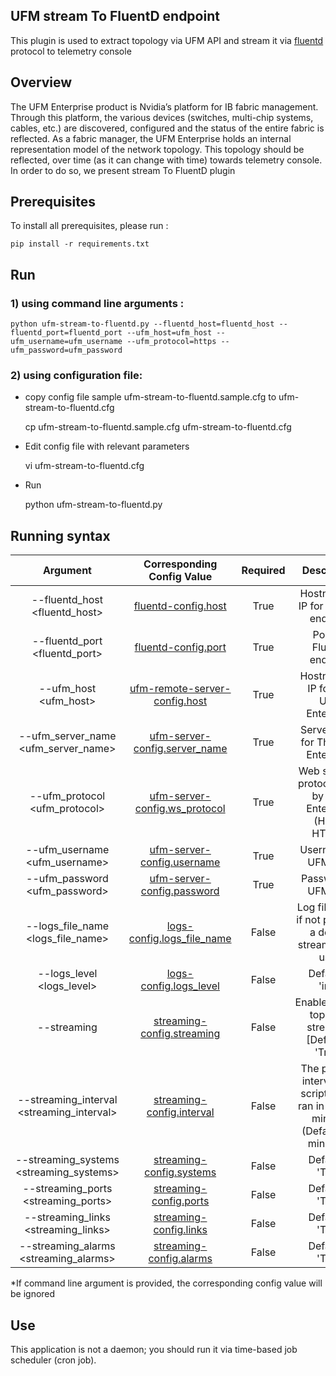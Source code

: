 UFM stream To FluentD endpoint
--------------------------------------------------------


This plugin is used to extract topology via UFM API and stream it via [fluentd](https://www.fluentd.org/) protocol to telemetry console

Overview
--------------------------------------------------------

The UFM Enterprise product is Nvidia’s platform for IB fabric management. Through this platform, the various devices (switches, multi-chip systems, cables, etc.) are discovered, configured and the status of the entire fabric is reflected.
As a fabric manager, the UFM Enterprise holds an internal representation model of the network topology. This topology should be reflected, over time (as it can change with time) towards telemetry console. In order to do so, we present stream To FluentD plugin



Prerequisites 
--------------------------------------------------------

To install all prerequisites, please run :

    pip install -r requirements.txt

Run  
-------------------------------------------------------- 
### 1) using command line arguments :


    python ufm-stream-to-fluentd.py --fluentd_host=fluentd_host --fluentd_port=fluentd_port --ufm_host=ufm_host --ufm_username=ufm_username --ufm_protocol=https --ufm_password=ufm_password


### 2) using configuration file:
  
  - copy config file sample ufm-stream-to-fluentd.sample.cfg to ufm-stream-to-fluentd.cfg 
      
    
    cp ufm-stream-to-fluentd.sample.cfg ufm-stream-to-fluentd.cfg

  - Edit config file with relevant parameters 

    
    vi ufm-stream-to-fluentd.cfg

  - Run

    
    python ufm-stream-to-fluentd.py

 Running syntax
--------------------------------------------------------

| Argument | Corresponding Config Value | Required | Description | 
| :---: | :---: |:---: |:---: |
| --fluentd_host <fluentd_host> | [fluentd-config.host](ufm-stream-to-fluentd.sample.cfg#L20) | True |  Hostname or IP for FluentD endpoint
| --fluentd_port <fluentd_port> | [fluentd-config.port](ufm-stream-to-fluentd.sample.cfg#L21) | True | Port for FluentD endpoint  
| --ufm_host <ufm_host> | [ufm-remote-server-config.host](ufm-stream-to-fluentd.sample.cfg#L2) | True | Hostname or IP for The UFM Enterprise
| --ufm_server_name <ufm_server_name> | [ufm-server-config.server_name](ufm-stream-to-fluentd.sample.cfg#L3) | True | Server name for The UFM Enterprise
| --ufm_protocol <ufm_protocol> | [ufm-server-config.ws_protocol](ufm-stream-to-fluentd.sample.cfg#L5) | True | Web services protocol used by UFM Enterprise (HTTP, HTTPS)  
| --ufm_username <ufm_username> | [ufm-server-config.username](ufm-stream-to-fluentd.sample.cfg#L7) | True | Username of UFM user
| --ufm_password <ufm_password> | [ufm-server-config.password](ufm-stream-to-fluentd.sample.cfg#L8) | True | Password of UFM user
| --logs_file_name <logs_file_name> | [logs-config.logs_file_name](ufm-stream-to-fluentd.sample.cfg#L25) | False | Log file name, if not provided a default stream wil lbe used
| --logs_level <logs_level> | [logs-config.logs_level](ufm-stream-to-fluentd.sample.cfg#L28) | False | Default is 'info'
| --streaming <streaming> | [streaming-config.streaming](ufm-stream-to-fluentd.sample.cfg#L11) | False | Enable/Disable topology streaming [Default is 'True']
| --streaming_interval <streaming_interval> | [streaming-config.interval](ufm-stream-to-fluentd.sample.cfg#L12) | False | The periodic interval [the script will be ran in every X minutes (Default is 5 minutes)]
| --streaming_systems <streaming_systems> | [streaming-config.systems](ufm-stream-to-fluentd.sample.cfg#L13) | False | Default is 'True'
| --streaming_ports <streaming_ports> | [streaming-config.ports](ufm-stream-to-fluentd.sample.cfg#L14) | False | Default is 'True'
| --streaming_links <streaming_links> | [streaming-config.links](ufm-stream-to-fluentd.sample.cfg#L15) | False | Default is 'True'
| --streaming_alarms <streaming_alarms> | [streaming-config.alarms](ufm-stream-to-fluentd.sample.cfg#L16) | False | Default is 'True'
   
*If command line argument is provided, the corresponding config value will be ignored

Use
-------------------------------------------------------- 
This application is not a daemon; you should run it via time-based job scheduler (cron job).

